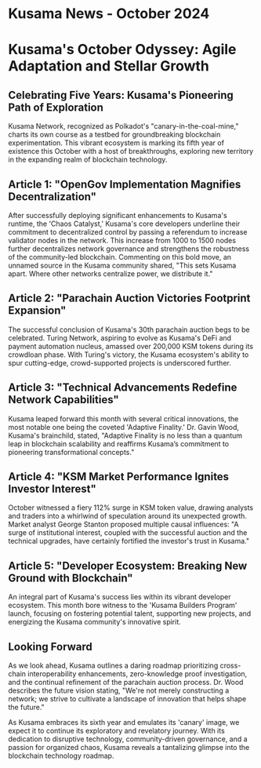 # Kusama News - October 2024

# Kusama's October Odyssey: Agile Adaptation and Stellar Growth

## Celebrating Five Years: Kusama's Pioneering Path of Exploration

Kusama Network, recognized as Polkadot's "canary-in-the-coal-mine," charts its own course as a testbed for groundbreaking blockchain experimentation. This vibrant ecosystem is marking its fifth year of existence this October with a host of breakthroughs, exploring new territory in the expanding realm of blockchain technology.

## Article 1: "OpenGov Implementation Magnifies Decentralization"
   
After successfully deploying significant enhancements to Kusama's runtime, the 'Chaos Catalyst,' Kusama's core developers underline their commitment to decentralized control by passing a referendum to increase validator nodes in the network. This increase from 1000 to 1500 nodes further decentralizes network governance and strengthens the robustness of the community-led blockchain. Commenting on this bold move, an unnamed source in the Kusama community shared, "This sets Kusama apart. Where other networks centralize power, we distribute it."

## Article 2: "Parachain Auction Victories Footprint Expansion"

The successful conclusion of Kusama's 30th parachain auction begs to be celebrated. Turing Network, aspiring to evolve as Kusama's DeFi and payment automation nucleus, amassed over 200,000 KSM tokens during its crowdloan phase. With Turing's victory, the Kusama ecosystem's ability to spur cutting-edge, crowd-supported projects is underscored further.

## Article 3: "Technical Advancements Redefine Network Capabilities"

Kusama leaped forward this month with several critical innovations, the most notable one being the coveted 'Adaptive Finality.' Dr. Gavin Wood, Kusama's brainchild, stated, "Adaptive Finality is no less than a quantum leap in blockchain scalability and reaffirms Kusama’s commitment to pioneering transformational concepts."

## Article 4: "KSM Market Performance Ignites Investor Interest"

October witnessed a fiery 112% surge in KSM token value, drawing analysts and traders into a whirlwind of speculation around its unexpected growth. Market analyst George Stanton proposed multiple causal influences: "A surge of institutional interest, coupled with the successful auction and the technical upgrades, have certainly fortified the investor's trust in Kusama."

## Article 5: "Developer Ecosystem: Breaking New Ground with Blockchain"

An integral part of Kusama's success lies within its vibrant developer ecosystem. This month bore witness to the 'Kusama Builders Program' launch, focusing on fostering potential talent, supporting new projects, and energizing the Kusama community's innovative spirit.

## Looking Forward

As we look ahead, Kusama outlines a daring roadmap prioritizing cross-chain interoperability enhancements, zero-knowledge proof investigation, and the continual refinement of the parachain auction process. Dr. Wood describes the future vision stating, "We're not merely constructing a network; we strive to cultivate a landscape of innovation that helps shape the future."

As Kusama embraces its sixth year and emulates its 'canary' image, we expect it to continue its exploratory and revelatory journey. With its dedication to disruptive technology, community-driven governance, and a passion for organized chaos, Kusama reveals a tantalizing glimpse into the blockchain technology roadmap.